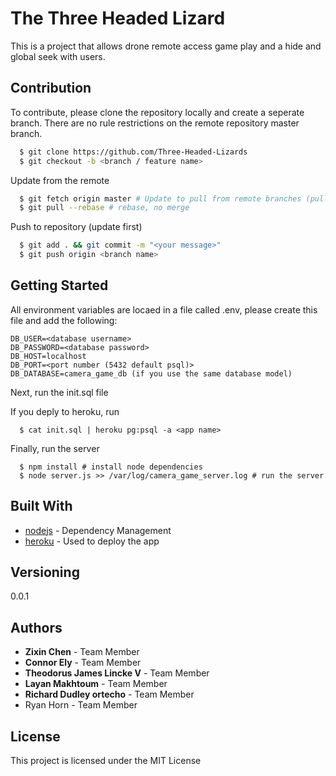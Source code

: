 # The Three Headed Lizard

This is a project that allows drone remote access game play and a hide and global seek with users.

## Contribution

To contribute, please clone the repository locally and create a seperate branch. There are no rule restrictions on the remote repository master branch.

```bash
  $ git clone https://github.com/Three-Headed-Lizards
  $ git checkout -b <branch / feature name>
```

Update from the remote
```bash
  $ git fetch origin master # Update to pull from remote branches (pull does this)
  $ git pull --rebase # rebase, no merge
```

Push to repository (update first)
```bash
  $ git add . && git commit -m "<your message>"
  $ git push origin <branch name>
```

## Getting Started

All environment variables are locaed in a file called .env, please create this file and add the following:

```
DB_USER=<database username>
DB_PASSWORD=<database password>
DB_HOST=localhost
DB_PORT=<port number (5432 default psql)>
DB_DATABASE=camera_game_db (if you use the same database model)
```

Next, run the init.sql file

If you deply to heroku, run
```
  $ cat init.sql | heroku pg:psql -a <app name>
```

Finally, run the server
```
  $ npm install # install node dependencies
  $ node server.js >> /var/log/camera_game_server.log # run the server
```

## Built With

* [nodejs](https://nodejs.org/en/) - Dependency Management
* [heroku](https://www.heroku.com/) - Used to deploy the app

## Versioning

0.0.1

## Authors

* **Zixin Chen** - Team Member
* **Connor Ely** - Team Member
* **Theodorus James Lincke Ⅴ** - Team Member
* **Layan Makhtoum** - Team Member
* **Richard Dudley ortecho** - Team Member
* Ryan Horn - Team Member

## License

This project is licensed under the MIT License
